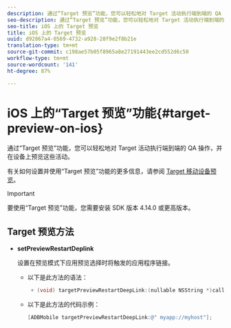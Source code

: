 ```yaml
---
description: 通过“Target 预览”功能，您可以轻松地对 Target 活动执行端到端的 QA 操作，并在设备上预览这些活动。
seo-description: 通过“Target 预览”功能，您可以轻松地对 Target 活动执行端到端的 QA 操作，并在设备上预览这些活动。
seo-title: iOS 上的 Target 预览
title: iOS 上的 Target 预览
uuid: d92867a4-0569-4732-a928-28f9e2f8b21e
translation-type: tm+mt
source-git-commit: c198ae57b05f8965a8e27191443ee2cd552d6c50
workflow-type: tm+mt
source-wordcount: '141'
ht-degree: 87%

---
```



# iOS 上的“Target 预览”功能{#target-preview-on-ios}

通过“Target 预览”功能，您可以轻松地对 Target 活动执行端到端的 QA 操作，并在设备上预览这些活动。

有关如何设置并使用“Target 预览”功能的更多信息，请参阅 [Target 移动设备预览](https://docs.adobe.com/content/help/zh-Hans/target/using/implement-target/mobile-apps/target-mobile-preview.html)。

>[!IMPORTANT]
>
>要使用“Target 预览”功能，您需要安装 SDK 版本 4.14.0 或更高版本。

## Target 预览方法

* **setPreviewRestartDeplink**

   设置在预览模式下应用预览选择时将触发的应用程序链接。

   * 以下是此方法的语法：

      ```objective-c
       + (void) targetPreviewRestartDeepLink:(nullable NSString *)callbackURL;
      ```

   * 以下是此方法的代码示例：

      ```objective-c
      [ADBMobile targetPreviewRestartDeepLink:@" myapp://myhost"]; 
      ```
